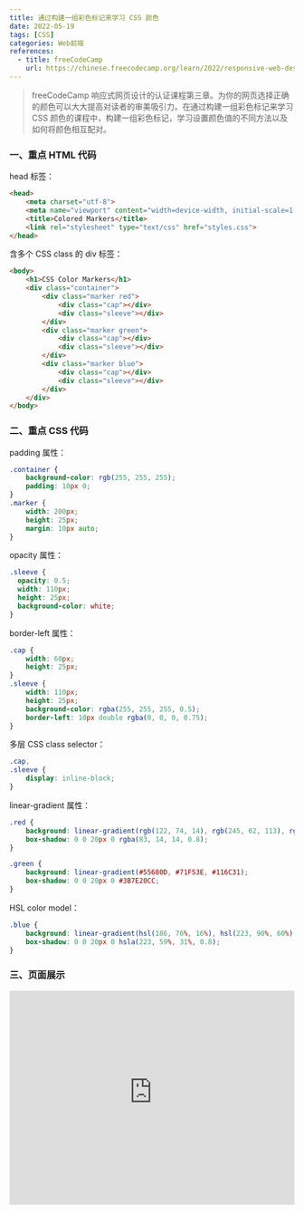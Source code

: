 ```yaml
---
title: 通过构建一组彩色标记来学习 CSS 颜色
date: 2022-05-19
tags: [CSS]
categories: Web前端
references: 
  - title: freeCodeCamp
    url: https://chinese.freecodecamp.org/learn/2022/responsive-web-design
---
```


> freeCodeCamp 响应式网页设计的认证课程第三章。为你的网页选择正确的颜色可以大大提高对读者的审美吸引力。在通过构建一组彩色标记来学习 CSS 颜色的课程中，构建一组彩色标记，学习设置颜色值的不同方法以及如何将颜色相互配对。

<!--more-->

### 一、重点 HTML 代码

head 标签：

```html
<head>
    <meta charset="utf-8">
    <meta name="viewport" content="width=device-width, initial-scale=1.0">
    <title>Colored Markers</title>
    <link rel="stylesheet" type="text/css" href="styles.css">
</head>
```

含多个 CSS class 的 div 标签：

```html
<body>
    <h1>CSS Color Markers</h1>
    <div class="container">
        <div class="marker red">
            <div class="cap"></div>
            <div class="sleeve"></div>
        </div>
        <div class="marker green">
            <div class="cap"></div>
            <div class="sleeve"></div>
        </div>
        <div class="marker blue">
            <div class="cap"></div>
            <div class="sleeve"></div>
        </div>
    </div>
</body>
```

### 二、重点 CSS 代码

padding 属性：

```CSS
.container {
    background-color: rgb(255, 255, 255);
    padding: 10px 0;
}
.marker {
    width: 200px;
    height: 25px;
    margin: 10px auto;
}
```

 opacity 属性：

```CSS
.sleeve {
  opacity: 0.5;
  width: 110px;
  height: 25px;
  background-color: white;
}
```

border-left 属性：

```CSS
.cap {
    width: 60px;
    height: 25px;
}
.sleeve {
    width: 110px;
    height: 25px;
    background-color: rgba(255, 255, 255, 0.5);
    border-left: 10px double rgba(0, 0, 0, 0.75);
}
```

多层 CSS class selector：

```CSS
.cap,
.sleeve {
    display: inline-block;
}
```

linear-gradient 属性：

```CSS
.red {
    background: linear-gradient(rgb(122, 74, 14), rgb(245, 62, 113), rgb(162, 27, 27));
    box-shadow: 0 0 20px 0 rgba(83, 14, 14, 0.8);
}
```

```css
.green {
    background: linear-gradient(#55680D, #71F53E, #116C31);
    box-shadow: 0 0 20px 0 #3B7E20CC;
}
```

HSL color model：

```CSS
.blue {
    background: linear-gradient(hsl(186, 76%, 16%), hsl(223, 90%, 60%), hsl(240, 56%, 42%));
    box-shadow: 0 0 20px 0 hsla(223, 59%, 31%, 0.8);
}
```

### 三、页面展示

<div style="position: relative; width: 100%; height: 0; padding-bottom: 75%;">
    <iframe src="https://free-code-camp-demo.vercel.app/响应式网页设计/通过构建一组彩色标记学习CSS颜色/index.html" border="0" frameborder="no" framespacing="0" allowfullscreen="true" style="position: absolute; width: 100%; height: 100%; left: 0; top: 0;"></iframe>
</div>
